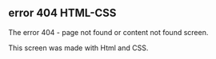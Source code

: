 ## error 404 HTML-CSS

The error 404 - page not found or content not found screen.

This screen was made with Html and CSS.